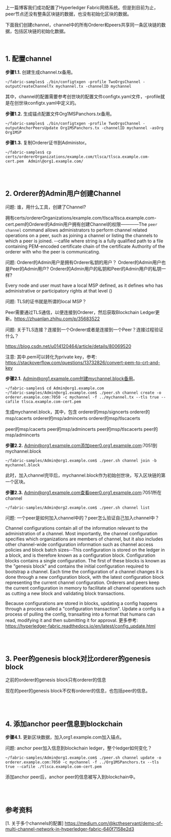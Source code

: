 上一篇博客我们成功配置了Hyperledger Fabric网络系统。但是到目前为止，peer节点还没有整条区块链的数据，也没有初始化区块的数据。

下面我们创建channel，channel中的所有Orderer和peers共享同一条区块链的数据，包括区块链的初始化数据。

<br />


## 1. 配置channel

**步骤1.1.** 创建生成channel.tx备用。

```shell
~/fabric-samples$ ./bin/configtxgen -profile TwoOrgsChannel -outputCreateChannelTx mychannel.tx -channelID mychannel
```


其中，channel的配置需要参考创世块的配置文件configtx.yaml文件，-profile就是在创世块configtx.yaml中定义的。



**步骤1.2.** 生成锚点配置文件Org1MSPanchors.tx备用。

```shell
~/fabric-samples$ ./bin/configtxgen -profile TwoOrgsChannel -outputAnchorPeersUpdate Org1MSPanchors.tx -channelID mychannel -asOrg Org1MSP
```




**步骤1.3.** 复制Orderer证书到Administor。

```shell
~/fabric-samples$ cp certs/ordererOrganizations/example.com/tlsca/tlsca.example.com-cert.pem  Admin\@org1.example.com/
```



<br />
<br />

## 2. Orderer的Admin用户创建Channel

问题: 谁，用什么工具，创建了Channel?

拥有certs/ordererOrganizations/example.com/tlsca/tlsca.example.com-cert.pem的Orderer的Admin用户拥有创建Channel的权限————The `peer channel` command allows administrators to perform channel related operations on a peer, such as joining a channel or listing the channels to which a peer is joined. --cafile <string> where string is a fully qualified path to a file containing PEM-encoded certificate chain of the certificate Authority of the orderer with who the peer is communicating. 

问题: Orderer的Admin用户是拥有Orderer私钥的用户？ Orderer的Admin用户也是Peer的Admin用户? Orderer的Admin用户的私钥和Peer的Admin用户的私钥一样?

Every node and user must have a local MSP defined, as it defines who has administrative or participatory rights at that level ()





问题: TLS的证书就是所谓的local MSP？

Peer需要通过TLS通信，以便连接到Orderer，然后获取Blockchain Ledger更新。https://zhuanlan.zhihu.com/p/35683522


问题: 关于TLS连接？连接到一个Orderer或者是连接到一个Peer？连接过程验证什么？

https://blog.csdn.net/u014120464/article/details/80069520








注意: 其中.pem可以转化为private key，参考: https://stackoverflow.com/questions/13732826/convert-pem-to-crt-and-key


**步骤2.1.** Admin@org1.example.com创建mychannel.block备用。

```shell
~/fabric-samples$ cd Admin@org1.example.com
~/fabric-samples/Admin@org1.example.com$ ./peer.sh channel create -o orderer.example.com:7050 -c mychannel -f ../mychannel.tx --tls true --cafile tlsca.example.com-cert.pem
```




生成mychannel.block，其中，包含
orderer的msp/signcerts
orderer的msp/cacerts
orderer的msp/admincerts
orderer的msp/tlscacerts

peer的msp/cacerts
peer的msp/admincerts
peer的msp/tlscacerts
peer的msp/admincerts



**步骤2.2.** Admin@org1.example.com添加peer0.org1.example.com:7051到mychannel.block

```shell
~/fabric-samples/Admin@org1.example.com$ ./peer.sh channel join -b mychannel.block
```

此时，加入channel完毕后，mychannel.block作为初始创世块，写入区块链的第一个区块。




**步骤2.3.** Admin@org1.example.com查看peer0.org1.example.com:7051所在channel
```shell
~/fabric-samples/Admin@org2.example.com$ ./peer.sh channel list
```

问题: 一个peer是如何加入channel中的？peer怎么验证自己加入channel中？

Channel configurations contain all of the information relevant to the administration of a channel. Most importantly, the channel configuration specifies which organizations are members of channel, but it also includes other channel-wide configuration information such as channel access policies and block batch sizes--This configuration is stored on the ledger in a block, and is therefore known as a configuration block. Configuration blocks contains a single configuration. The first of these blocks is known as the "genesis block" and contains the initial configuration required to bootstrap a channel. Each time the configuration of a channel changes it is done through a new configuration block, with the latest configuration block representing the current channel configuration. Orderers and peers keep the current configuration in memory to facilitate all channel operations such as cutting a new block and validating block transactions.

Because configurations are stored in blocks, updating a config happens through a process called a "configuration transaction". Update a config is a process of pulling the config, transalting into a format that humans can read, modifying it and then submitting it for approval. 更多参考: https://hyperledger-fabric.readthedocs.io/en/latest/config_update.html









<br />
<br />

## 3. Peer的genesis block对比orderer的genesis block

之前的orderer的genesis block只有orderer的信息

现在的peer的genesis block不仅有orderer的信息，也包括peer的信息。










<br />
<br />

## 4. 添加anchor peer信息到blockchain

**步骤4.1.** 更新区块数据，加入org1.example.com加入锚点。

问题: anchor peer加入信息到blockchain ledger，整个ledger如何变化？



```shell
~/fabric-samples/Admin@org1.example.com$ ./peer.sh channel update -o orderer.example.com:7050 -c mychannel -f ../Org1MSPanchors.tx --tls true --cafile ./tlsca.example.com-cert.pem
```

添加anchor peer后，anchor peer的信息被写入到blockchain中。




<br />
<br />


## 参考资料
[1. 关于多个channels的配置] https://medium.com/@kctheservant/demo-of-multi-channel-network-in-hyperledger-fabric-640f7158e2d3

